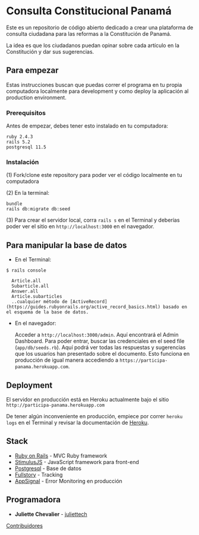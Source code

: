 # Consulta Constitucional Panamá

Este es un repositorio de código abierto dedicado a crear una plataforma de consulta ciudadana para las reformas a la Constitución de Panamá.

La idea es que los ciudadanos puedan opinar sobre cada artículo en la Constitución y dar sus sugerencias.

## Para empezar

Estas instrucciones buscan que puedas correr el programa en tu propia computadora localmente para development y como deploy la aplicación al production environment.

### Prerequisitos

Antes de empezar, debes tener esto instalado en tu computadora:

```
ruby 2.4.3
rails 5.2
postgresql 11.5
```

### Instalación

(1) Fork/clone este repository para poder ver el código localmente en tu computadora <br>

(2) En la terminal:

```
bundle
rails db:migrate db:seed
```

(3) Para crear el servidor local, corra `rails s` en el Terminal y deberías poder ver el sitio en `http://localhost:3000` en el navegador.

## Para manipular la base de datos

* En el Terminal:

```
$ rails console

  Article.all
  Subarticle.all
  Answer.all
  Article.subarticles
  ..cualquier método de [ActiveRecord](https://guides.rubyonrails.org/active_record_basics.html) basado en el esquema de la base de datos.
```

* En el navegador:

  Acceder a `http://localhost:3000/admin`. Aquí encontrará el Admin Dashboard. Para poder entrar, buscar las credenciales en el seed file (`app/db/seeds.rb`).
  Aquí podrá ver todas las respuestas y sugerencias que los usuarios han presentado sobre el documento.
  Esto funciona en producción de igual manera accediendo a `https://participa-panama.herokuapp.com`.

## Deployment

El servidor en producción está en Heroku actualmente bajo el sitio `http://participa-panama.herokuapp.com` <br>

De tener algún inconveniente en producción, empiece por correr `heroku logs` en el Terminal y revisar la documentación de [Heroku](https://devcenter.heroku.com/).


## Stack

* [Ruby on Rails](https://guides.rubyonrails.org/getting_started.html) - MVC Ruby framework
* [StimulusJS](https://stimulusjs.org/) - JavaScript framework para front-end
* [Postgresql](https://www.postgresql.org/) - Base de datos
* [Fullstory](https://www.fullstory.com/) - Tracking
* [AppSignal](https://appsignal.com/) - Error Monitoring en producción


## Programadora

* **Juliette Chevalier** - [juliettech](https://github.com/juliet-tech)

[Contribuidores](https://github.com/juliet-tech/participacion-pma/graphs/contributors)

